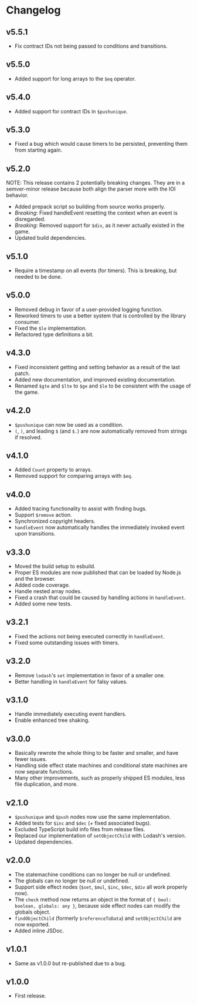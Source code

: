 # Changelog

## v5.5.1

-   Fix contract IDs not being passed to conditions and transitions.

## v5.5.0

-   Added support for long arrays to the `$eq` operator.

## v5.4.0

-   Added support for contract IDs in `$pushunique`.

## v5.3.0

-   Fixed a bug which would cause timers to be persisted, preventing them from starting again.

## v5.2.0

NOTE: This release contains 2 potentially breaking changes.
They are in a semver-minor release because both align the parser more with the IOI behavior.

-   Added prepack script so building from source works properly.
-   *Breaking*: Fixed handleEvent resetting the context when an event is disregarded.
-   *Breaking*: Removed support for `$div`, as it never actually existed in the game.
-   Updated build dependencies.

## v5.1.0

-   Require a timestamp on all events (for timers). This is breaking, but needed to be done.

## v5.0.0

-   Removed debug in favor of a user-provided logging function.
-   Reworked timers to use a better system that is controlled by the library consumer.
-   Fixed the `$le` implementation.
-   Refactored type definitions a bit.

## v4.3.0

-   Fixed inconsistent getting and setting behavior as a result of the last patch.
-   Added new documentation, and improved existing documentation.
-   Renamed `$gte` and `$lte` to `$ge` and `$le` to be consistent with the usage of the game.

## v4.2.0

-   `$pushunique` can now be used as a condition.
-   `(`, `)`, and leading `$` (and `$.`) are now automatically removed from strings if resolved.

## v4.1.0

-   Added `Count` property to arrays.
-   Removed support for comparing arrays with `$eq`.

## v4.0.0

-   Added tracing functionality to assist with finding bugs.
-   Support `$remove` action.
-   Synchronized copyright headers.
-   `handleEvent` now automatically handles the immediately invoked event upon transitions.

## v3.3.0

-   Moved the build setup to esbuild.
-   Proper ES modules are now published that can be loaded by Node.js and the browser.
-   Added code coverage.
-   Handle nested array nodes.
-   Fixed a crash that could be caused by handling actions in `handleEvent`.
-   Added some new tests.

## v3.2.1

-   Fixed the actions not being executed correctly in `handleEvent`.
-   Fixed some outstanding issues with timers.

## v3.2.0

-   Remove `lodash`'s `set` implementation in favor of a smaller one.
-   Better handling in `handleEvent` for falsy values.

## v3.1.0

-   Handle immediately executing event handlers.
-   Enable enhanced tree shaking.

## v3.0.0

-   Basically rewrote the whole thing to be faster and smaller, and have fewer issues.
-   Handling side effect state machines and conditional state machines are now separate functions.
-   Many other improvements, such as properly shipped ES modules, less file duplication, and more.

## v2.1.0

-   `$pushunique` and `$push` nodes now use the same implementation.
-   Added tests for `$inc` and `$dec` (+ fixed associated bugs).
-   Excluded TypeScript build info files from release files.
-   Replaced our implementation of `setObjectChild` with Lodash's version.
-   Updated dependencies.

## v2.0.0

-   The statemachine conditions can no longer be null or undefined.
-   The globals can no longer be null or undefined.
-   Support side effect nodes (`$set`, `$mul`, `$inc`, `$dec`, `$div` all work properly now).
-   The `check` method now returns an object in the format of `{ bool: boolean, globals: any }`, because side effect nodes can modify the globals object.
-   `findObjectChild` (formerly `$referenceToData`) and `setObjectChild` are now exported.
-   Added inline JSDoc.

## v1.0.1

-   Same as v1.0.0 but re-published due to a bug.

## v1.0.0

-   First release.
